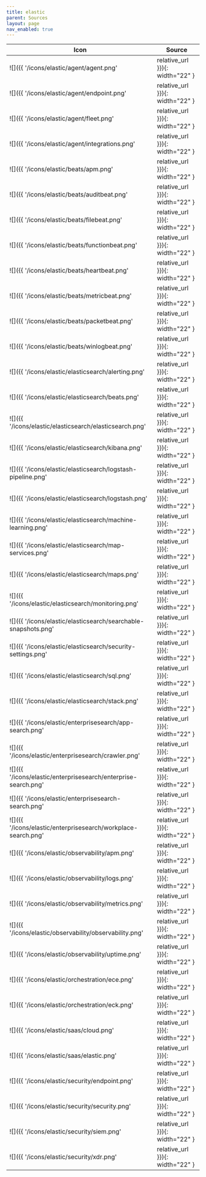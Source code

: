 ```yaml
---
title: elastic
parent: Sources
layout: page
nav_enabled: true
---
```


| Icon | Source |
|-----|-----|
|![]({{ '/icons/elastic/agent/agent.png' | relative_url }}){: width="22" }|`Elastic::Agent.agent`{: .language-ruby .highlighter-rouge .highlight style="font-size: 14px"}|
|![]({{ '/icons/elastic/agent/endpoint.png' | relative_url }}){: width="22" }|`Elastic::Agent.endpoint`{: .language-ruby .highlighter-rouge .highlight style="font-size: 14px"}|
|![]({{ '/icons/elastic/agent/fleet.png' | relative_url }}){: width="22" }|`Elastic::Agent.fleet`{: .language-ruby .highlighter-rouge .highlight style="font-size: 14px"}|
|![]({{ '/icons/elastic/agent/integrations.png' | relative_url }}){: width="22" }|`Elastic::Agent.integrations`{: .language-ruby .highlighter-rouge .highlight style="font-size: 14px"}|
|![]({{ '/icons/elastic/beats/apm.png' | relative_url }}){: width="22" }|`Elastic::Beats.apm`{: .language-ruby .highlighter-rouge .highlight style="font-size: 14px"}|
|![]({{ '/icons/elastic/beats/auditbeat.png' | relative_url }}){: width="22" }|`Elastic::Beats.auditbeat`{: .language-ruby .highlighter-rouge .highlight style="font-size: 14px"}|
|![]({{ '/icons/elastic/beats/filebeat.png' | relative_url }}){: width="22" }|`Elastic::Beats.filebeat`{: .language-ruby .highlighter-rouge .highlight style="font-size: 14px"}|
|![]({{ '/icons/elastic/beats/functionbeat.png' | relative_url }}){: width="22" }|`Elastic::Beats.functionbeat`{: .language-ruby .highlighter-rouge .highlight style="font-size: 14px"}|
|![]({{ '/icons/elastic/beats/heartbeat.png' | relative_url }}){: width="22" }|`Elastic::Beats.heartbeat`{: .language-ruby .highlighter-rouge .highlight style="font-size: 14px"}|
|![]({{ '/icons/elastic/beats/metricbeat.png' | relative_url }}){: width="22" }|`Elastic::Beats.metricbeat`{: .language-ruby .highlighter-rouge .highlight style="font-size: 14px"}|
|![]({{ '/icons/elastic/beats/packetbeat.png' | relative_url }}){: width="22" }|`Elastic::Beats.packetbeat`{: .language-ruby .highlighter-rouge .highlight style="font-size: 14px"}|
|![]({{ '/icons/elastic/beats/winlogbeat.png' | relative_url }}){: width="22" }|`Elastic::Beats.winlogbeat`{: .language-ruby .highlighter-rouge .highlight style="font-size: 14px"}|
|![]({{ '/icons/elastic/elasticsearch/alerting.png' | relative_url }}){: width="22" }|`Elastic::Elasticsearch.alerting`{: .language-ruby .highlighter-rouge .highlight style="font-size: 14px"}|
|![]({{ '/icons/elastic/elasticsearch/beats.png' | relative_url }}){: width="22" }|`Elastic::Elasticsearch.beats`{: .language-ruby .highlighter-rouge .highlight style="font-size: 14px"}|
|![]({{ '/icons/elastic/elasticsearch/elasticsearch.png' | relative_url }}){: width="22" }|`Elastic::Elasticsearch.elasticsearch`{: .language-ruby .highlighter-rouge .highlight style="font-size: 14px"}|
|![]({{ '/icons/elastic/elasticsearch/kibana.png' | relative_url }}){: width="22" }|`Elastic::Elasticsearch.kibana`{: .language-ruby .highlighter-rouge .highlight style="font-size: 14px"}|
|![]({{ '/icons/elastic/elasticsearch/logstash-pipeline.png' | relative_url }}){: width="22" }|`Elastic::Elasticsearch.logstash_pipeline`{: .language-ruby .highlighter-rouge .highlight style="font-size: 14px"}|
|![]({{ '/icons/elastic/elasticsearch/logstash.png' | relative_url }}){: width="22" }|`Elastic::Elasticsearch.logstash`{: .language-ruby .highlighter-rouge .highlight style="font-size: 14px"}|
|![]({{ '/icons/elastic/elasticsearch/machine-learning.png' | relative_url }}){: width="22" }|`Elastic::Elasticsearch.machine_learning`{: .language-ruby .highlighter-rouge .highlight style="font-size: 14px"}|
|![]({{ '/icons/elastic/elasticsearch/map-services.png' | relative_url }}){: width="22" }|`Elastic::Elasticsearch.map_services`{: .language-ruby .highlighter-rouge .highlight style="font-size: 14px"}|
|![]({{ '/icons/elastic/elasticsearch/maps.png' | relative_url }}){: width="22" }|`Elastic::Elasticsearch.maps`{: .language-ruby .highlighter-rouge .highlight style="font-size: 14px"}|
|![]({{ '/icons/elastic/elasticsearch/monitoring.png' | relative_url }}){: width="22" }|`Elastic::Elasticsearch.monitoring`{: .language-ruby .highlighter-rouge .highlight style="font-size: 14px"}|
|![]({{ '/icons/elastic/elasticsearch/searchable-snapshots.png' | relative_url }}){: width="22" }|`Elastic::Elasticsearch.searchable_snapshots`{: .language-ruby .highlighter-rouge .highlight style="font-size: 14px"}|
|![]({{ '/icons/elastic/elasticsearch/security-settings.png' | relative_url }}){: width="22" }|`Elastic::Elasticsearch.security_settings`{: .language-ruby .highlighter-rouge .highlight style="font-size: 14px"}|
|![]({{ '/icons/elastic/elasticsearch/sql.png' | relative_url }}){: width="22" }|`Elastic::Elasticsearch.sql`{: .language-ruby .highlighter-rouge .highlight style="font-size: 14px"}|
|![]({{ '/icons/elastic/elasticsearch/stack.png' | relative_url }}){: width="22" }|`Elastic::Elasticsearch.stack`{: .language-ruby .highlighter-rouge .highlight style="font-size: 14px"}|
|![]({{ '/icons/elastic/enterprisesearch/app-search.png' | relative_url }}){: width="22" }|`Elastic::Enterprisesearch.app_search`{: .language-ruby .highlighter-rouge .highlight style="font-size: 14px"}|
|![]({{ '/icons/elastic/enterprisesearch/crawler.png' | relative_url }}){: width="22" }|`Elastic::Enterprisesearch.crawler`{: .language-ruby .highlighter-rouge .highlight style="font-size: 14px"}|
|![]({{ '/icons/elastic/enterprisesearch/enterprise-search.png' | relative_url }}){: width="22" }|`Elastic::Enterprisesearch.enterprise_search`{: .language-ruby .highlighter-rouge .highlight style="font-size: 14px"}|
|![]({{ '/icons/elastic/enterprisesearch-search.png' | relative_url }}){: width="22" }|`Elastic::Enterprisesearch.site_search`{: .language-ruby .highlighter-rouge .highlight style="font-size: 14px"}|
|![]({{ '/icons/elastic/enterprisesearch/workplace-search.png' | relative_url }}){: width="22" }|`Elastic::Enterprisesearch.workplace_search`{: .language-ruby .highlighter-rouge .highlight style="font-size: 14px"}|
|![]({{ '/icons/elastic/observability/apm.png' | relative_url }}){: width="22" }|`Elastic::Observability.apm`{: .language-ruby .highlighter-rouge .highlight style="font-size: 14px"}|
|![]({{ '/icons/elastic/observability/logs.png' | relative_url }}){: width="22" }|`Elastic::Observability.logs`{: .language-ruby .highlighter-rouge .highlight style="font-size: 14px"}|
|![]({{ '/icons/elastic/observability/metrics.png' | relative_url }}){: width="22" }|`Elastic::Observability.metrics`{: .language-ruby .highlighter-rouge .highlight style="font-size: 14px"}|
|![]({{ '/icons/elastic/observability/observability.png' | relative_url }}){: width="22" }|`Elastic::Observability.observability`{: .language-ruby .highlighter-rouge .highlight style="font-size: 14px"}|
|![]({{ '/icons/elastic/observability/uptime.png' | relative_url }}){: width="22" }|`Elastic::Observability.uptime`{: .language-ruby .highlighter-rouge .highlight style="font-size: 14px"}|
|![]({{ '/icons/elastic/orchestration/ece.png' | relative_url }}){: width="22" }|`Elastic::Orchestration.ece`{: .language-ruby .highlighter-rouge .highlight style="font-size: 14px"}|
|![]({{ '/icons/elastic/orchestration/eck.png' | relative_url }}){: width="22" }|`Elastic::Orchestration.eck`{: .language-ruby .highlighter-rouge .highlight style="font-size: 14px"}|
|![]({{ '/icons/elastic/saas/cloud.png' | relative_url }}){: width="22" }|`Elastic::Saas.cloud`{: .language-ruby .highlighter-rouge .highlight style="font-size: 14px"}|
|![]({{ '/icons/elastic/saas/elastic.png' | relative_url }}){: width="22" }|`Elastic::Saas.elastic`{: .language-ruby .highlighter-rouge .highlight style="font-size: 14px"}|
|![]({{ '/icons/elastic/security/endpoint.png' | relative_url }}){: width="22" }|`Elastic::Security.endpoint`{: .language-ruby .highlighter-rouge .highlight style="font-size: 14px"}|
|![]({{ '/icons/elastic/security/security.png' | relative_url }}){: width="22" }|`Elastic::Security.security`{: .language-ruby .highlighter-rouge .highlight style="font-size: 14px"}|
|![]({{ '/icons/elastic/security/siem.png' | relative_url }}){: width="22" }|`Elastic::Security.siem`{: .language-ruby .highlighter-rouge .highlight style="font-size: 14px"}|
|![]({{ '/icons/elastic/security/xdr.png' | relative_url }}){: width="22" }|`Elastic::Security.xdr`{: .language-ruby .highlighter-rouge .highlight style="font-size: 14px"}|
